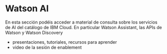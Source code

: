 # Watson AI

En esta sección podéis acceder a material de consulta sobre los servicios de AI del catálogo de IBM Cloud. En particular Watson Assistant, las APIs de Watson y Watson Discovery

* presentaciones, tutoriales, recursos para aprender
* video de la sesión de enablement
